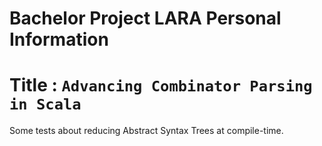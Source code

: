 # Bachelor Project LARA Personal Information

Title : `Advancing Combinator Parsing in Scala`
===============================================

Some tests about reducing Abstract Syntax Trees at compile-time.
